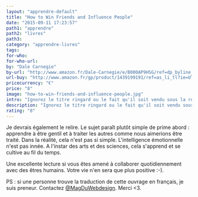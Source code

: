 ```yaml
---
layout: "apprendre-default"
title: "How to Win Friends and Influence People"
date: "2015-09-11 17:23:57"
path1: "apprendre"
path2: "livres"
path3:
category: "apprendre-livres"
tags:
for-who:
for-who-url:
by: "Dale Carnegie"
by-url: "http://www.amazon.fr/Dale-Carnegie/e/B000AP9HSG/ref=dp_byline_cont_pop_book_1"
url-buy: "http://www.amazon.fr/gp/product/1439199191/ref=as_li_tl?ie=UTF8&camp=1642&creative=6746&creativeASIN=1439199191&linkCode=as2&tag=mdw-21"
pricecurrency: "€"
price: "8"
image: "how-to-win-friends-and-influence-people.jpg"
intro: "Ignorez le titre ringard ou le fait qu'il soit vendu sous la rubrique self-help. Achetez-le et lisez-le :-)."
description: "Ignorez le titre ringard ou le fait qu'il soit vendu sous la rubrique self-help. Achetez-le et lisez-le :-)"
rating: "8"
---
```


Je devrais également le relire. Le sujet paraît plutôt simple de prime abord : apprendre à être gentil et à traiter les autres comme nous aimerions être traité. Dans la réalité, cela n'est pas si simple. L'intelligence émotionnelle n'est pas innée. A l'instar des arts et des sciences, cela s'apprend et se cultive au fil du temps.

Une excellente lecture si vous êtes amené à collaborer quotidiennement avec des êtres humains. Votre vie n'en sera que plus positive :-).

PS : si une personne trouve la traduction de cette ouvrage en français, je suis preneur. Contactez [@MagDuWebdesign](https://twitter.com/MagDuWebdesign). Merci <3.
